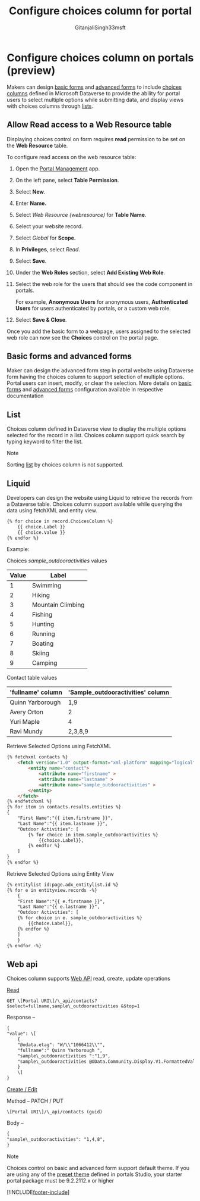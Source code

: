 ﻿---
title: Configure choices column for portal
description: Learn how to add and configure Dataverse choices column on portal lists, forms, and templates.
author: GitanjaliSingh33msft
ms.service: powerapps
ms.topic: conceptual
ms.custom: 
ms.date: 12/02/2021
ms.subservice: portals
ms.author: nabha
ms.reviewer: ndoelman
contributors:
    - nickdoelman
---

# Configure choices column on portals (preview)

Makers can design [basic forms](entity-forms.md) and [advanced forms](web-form-properties.md) to include [choices columns](../../data-platform/types-of-fields.md#choices) defined in Microsoft Dataverse to provide the ability for portal users to select multiple options while submitting data, and display views with choices columns through [lists](entity-lists.md).

<!-- ND - Do we have a screen shot to add here? -->

## Allow Read access to a Web Resource table

Displaying choices control on form requires **read** permission to be set on the **Web Resource** table.

To configure read access on the web resource table:

1. Open the [Portal Management](configure-portal.md) app.

1. On the left pane, select **Table Permission**.

1. Select **New**.

1. Enter **Name.**

1. Select *Web Resource (webresource)* for **Table Name**.

1. Select your website record.

1. Select *Global* for **Scope.**

1. In **Privileges**, select *Read*.

1. Select **Save**.

1. Under the **Web Roles** section, select **Add Existing Web Role**.

1. Select the web role for the users that should see the code component in portals.

    For example, **Anonymous Users** for anonymous users, **Authenticated Users** for users authenticated by portals, or a custom web role.

1. Select **Save & Close**.

Once you add the basic form to a webpage, users assigned to the selected web role can now see the **Choices** control on the portal page.

## Basic forms and advanced forms

Maker can design the advanced form step in portal website using Dataverse form having the choices column to support selection of multiple options. Portal users can insert, modify, or clear the selection. More details on [basic forms](entity-forms.md) and [advanced forms](web-form-properties.md) configuration available in respective documentation

## List

Choices column defined in Dataverse view to display the multiple options selected for the record in a list. Choices column support quick search by typing keyword to filter the list.

> [!NOTE]
> Sorting [list](entity-lists.md) by choices column is not supported.

## Liquid

Developers can design the website using Liquid to retrieve the records from a Dataverse table. Choices column support available while querying the data using fetchXML and entity view.

```html
{% for choice in record.ChoicesColumn %}
    {{ choice.Label }}
    {{ choice.Value }}
{% endfor %} 
```
Example:

Choices *sample\_outdooractivities* values

| **Value** | **Label**         |
|-----------|-------------------|
| 1         | Swimming          |
| 2         | Hiking            |
| 3         | Mountain Climbing |
| 4         | Fishing           |
| 5         | Hunting           |
| 6         | Running           |
| 7         | Boating           |
| 8         | Skiing            |
| 9         | Camping           |

Contact table values

| **'fullname' column** | **'Sample\_outdooractivities' column** |
|-----------------------|----------------------------------------|
| Quinn Yarborough      | 1,9                                    |
| Avery Orton           | 2                                      |
| Yuri Maple            | 4                                      |
| Ravi Mundy            | 2,3,8,9                                |

Retrieve Selected Options using FetchXML

```html
{% fetchxml contacts %}
    <fetch version="1.0" output-format="xml-platform" mapping="logical" distinct="false">
        <entity name="contact">
            <attribute name="firstname" >
            <attribute name="lastname" >
            <attribute name="sample_outdooractivities" >
        </entity>
    </fetch>
{% endfetchxml %}
{% for item in contacts.results.entities %}
{
    "First Name":"{{ item.firstname }}",
    "Last Name":"{{ item.lastname }}",
    "Outdoor Activities": [
        {% for choice in item.sample_outdooractivities %}
            {{choice.Label}},
        {% endfor %}
    ]
}
{% endfor %}
```
Retrieve Selected Options using Entity View

```html
{% entitylist id:page.adx_entitylist.id %}
{% for e in entityview.records -%}
    {
    "First Name":"{{ e.firstname }}",
    "Last Name":"{{ e.lastname }}",
    "Outdoor Activities": [
    {% for choice in e. sample_outdooractivities %}
        {{choice.Label}},
    {% endfor %}
    ]
    }
{% endfor -%}
```

## Web api 

Choices column supports [Web API](../web-api-overview.md) read, create, update operations

<u>Read</u>

`GET \[Portal URI\]/\_api/contacts?$select=fullname,sample\_outdooractivities &$top=1`

Response –

```html
{
"value": \[
    {
    "@odata.etag": "W/\\"1066412\\"",
    "fullname":" Quinn Yarborough ",
    "sample\_outdooractivities ":"1,9",
    "sample\_outdooractivities @OData.Community.Display.V1.FormattedValue":"Swimming, Camping"
    }
    \]
}
```

<u>Create / Edit</u>

Method – PATCH / PUT

`\[Portal URI\]/\_api/contacts (guid)`

Body –

```html
{
"sample\_outdooractivities": "1,4,8",
}
```

> [!NOTE]
> Choices control on basic and advanced form support default theme. If you are using any of the [preset theme](../theme-overview.md) defined in portals Studio, your starter portal package must be 9.2.2112.x or higher

[!INCLUDE[footer-include](../../../includes/footer-banner.md)]